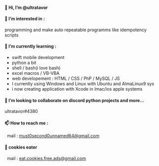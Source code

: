 #### 👋 Hi, I’m @ultratavor
#### 👀 I’m interested in :
   programming and make auto repeatable programms
   like idempotency scripts
#### 🌱 I’m currently learning :
-   swift mobile development
-   python a bit
-   shell / bash(i love bash)
-   excel macros / VB-VBA
-   web developement :
       HTML / CSS / PhP / MySQL / JS
-   I currently using Windows and Linux with Ubuntu and AlmaLinux9 sys
-   i now creating application with Xcode in Imac/ios apple systems

#### 💞️ I’m looking to collaborate on discord python projects and more...
   ultratavor#4380
#### 📫 How to reach me :
&nbsp;    mail : must0second0unnamed64@gmail.com 
#### 🍪 cookies eater 
&nbsp;   mail : eat.cookies.free.ads@gmail.com
<!---
ultratavor/ultratavor is a ✨ special ✨ repository because its `README.md` (this file) appears on your GitHub profile.
You can click the Preview link to take a look at your changes.
--->
